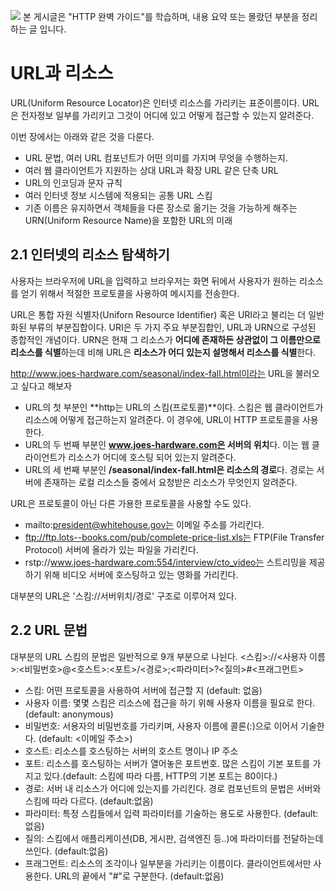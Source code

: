 ![](https://i.imgur.com/FenftHu.png)
본 게시글은 "HTTP 완벽 가이드"를 학습하며, 내용 요약 또는 몰랐던 부분을 정리하는 글 입니다.

# URL과 리소스

URL(Uniform Resource Locator)은 인터넷 리소스를 가리키는 표준이름이다.
URL은 전자정보 일부를 가리키고 그것이 어디에 있고 어떻게 접근할 수 있는지 알려준다.

이번 장에서는 아래와 같은 것을 다룬다.

- URL 문법, 여러 URL 컴포넌트가 어떤 의미를 가지며 무엇을 수행하는지.
- 여러 웹 클라이언트가 지원하는 상대 URL과 확장 URL 같은 단축 URL
- URL의 인코딩과 문자 규칙
- 여러 인터넷 정보 시스템에 적용되는 공통 URL 스킴
- 기존 이름은 유지하면서 객체들을 다른 장소로 옮기는 것을 가능하게 해주는 URN(Uniform Resource Name)을 포함한 URL의 미래

## 2.1 인터넷의 리소스 탐색하기

사용자는 브라우저에 URL을 입력하고 브라우저는 화면 뒤에서 사용자가 원하는 리소스를 얻기 위해서 적절한 프로토콜을 사용하여 메시지를 전송한다.

URL은 통합 자원 식별자(Uniforn Resource Identifier) 혹은 URI라고 불리는 더 일반화된 부류의 부분집합이다.
URI은 두 가지 주요 부분집합인, URL과 URN으로 구성된 종합적인 개념이다. URN은 현재 그 리소스가 **어디에 존재하든 상관없이 그 이름만으로 리소스를 식별**하는데 비해 URL은 **리소스가 어디 있는지 설명해서 리소스를 식별**한다.

http://www.joes-hardware.com/seasonal/index-fall.html이라는 URL을 불러오고 싶다고 해보자

- URL의 첫 부분인 **http는 URL의 스킴(프로토콜)**이다. 스킴은 웹 클라이언트가 리소스에 어떻게 접근하는지 알려준다. 이 경우에, URL이 HTTP 프로토콜을 사용한다.
- URL의 두 번째 부분인 **www.joes-hardware.com은 서버의 위치**다. 이는 웹 클라이언트가 리소스가 어디에 호스팅 되어 있는지 알려준다.
- URL의 세 번째 부분인 **/seasonal/index-fall.html은 리소스의 경로**다. 경로는 서버에 존재하는 로컬 리소스들 중에서 요청받은 리소스가 무엇인지 알려준다.

URL은 프로토콜이 아닌 다른 가용한 프로토콜을 사용할 수도 있다.

- mailto:president@whitehouse.gov는 이메일 주소를 가리킨다.
- ftp://ftp.lots--books.com/pub/complete-price-list.xls는 FTP(File Transfer Protocol) 서버에 올라가 있는 파일을 가리킨다.
- rstp://www.joes-hardware.com:554/interview/cto_video는 스트리밍을 제공하기 위해 비디오 서버에 호스팅하고 있는 영화를 가리킨다.

대부분의 URL은 '스킴://서버위치/경로' 구조로 이루어져 있다.

## 2.2 URL 문법

대부분의 URL 스킴의 문법은 일반적으로 9개 부분으로 나뉜다.
<스킴>://<사용자 이름>:<비밀번호>@<호스트>:<포트>/<경로>;<파라미터>?<질의>#<프래그먼트>

- 스킴: 어떤 프로토콜을 사용하여 서버에 접근할 지 (default: 없음)
- 사용자 이름: 몇몇 스킴은 리소스에 접근을 하기 위해 사용자 이름을 필요로 한다. (default: anonymous)
- 비밀번호: 서용자의 비밀번호를 가리키며, 사용자 이름에 콜론(:)으로 이어서 기술한다. (default: <이메일 주소>)
- 호스트: 리소스를 호스팅하는 서버의 호스트 명이나 IP 주소
- 포트: 리소스를 호스팅하는 서버가 열어놓은 포트번호. 많은 스킴이 기본 포트를 가지고 있다.(default: 스킴에 따라 다름, HTTP의 기본 포트는 80이다.)
- 경로: 서버 내 리소스가 어디에 있는지를 가리킨다. 경로 컴포넌트의 문법은 서버와 스킴에 따라 다르다. (default:없음)
- 파라미터: 특정 스킴들에서 입력 파라미터를 기술하는 용도로 사용한다. (default:없음)
- 질의: 스킴에서 애플리케이션(DB, 게시판, 검색엔진 등..)에 파라미터를 전달하는데 쓰인다. (default:없음)
- 프래그먼트: 리소스의 조각이나 일부분을 가리키는 이름이다. 클라이언트에서만 사용한다. URL의 끝에서 "#"로 구분한다. (default:없음)
